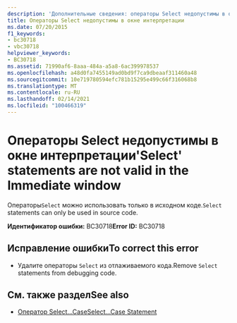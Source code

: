 ```yaml
---
description: 'Дополнительные сведения: операторы Select недопустимы в окне интерпретации'
title: Операторы Select недопустимы в окне интерпретации
ms.date: 07/20/2015
f1_keywords:
- bc30718
- vbc30718
helpviewer_keywords:
- BC30718
ms.assetid: 71990af6-8aaa-484a-a5a8-6ac399978537
ms.openlocfilehash: a48d0fa7455149ad0bd9f7ca9dbeaaf311460a48
ms.sourcegitcommit: 10e719780594efc781b15295e499c66f316068b8
ms.translationtype: MT
ms.contentlocale: ru-RU
ms.lasthandoff: 02/14/2021
ms.locfileid: "100466319"
---
```

# <a name="select-statements-are-not-valid-in-the-immediate-window"></a><span data-ttu-id="105a7-103">Операторы Select недопустимы в окне интерпретации</span><span class="sxs-lookup"><span data-stu-id="105a7-103">'Select' statements are not valid in the Immediate window</span></span>

<span data-ttu-id="105a7-104">Операторы`Select` можно использовать только в исходном коде.</span><span class="sxs-lookup"><span data-stu-id="105a7-104">`Select` statements can only be used in source code.</span></span>  
  
 <span data-ttu-id="105a7-105">**Идентификатор ошибки:** BC30718</span><span class="sxs-lookup"><span data-stu-id="105a7-105">**Error ID:** BC30718</span></span>  
  
## <a name="to-correct-this-error"></a><span data-ttu-id="105a7-106">Исправление ошибки</span><span class="sxs-lookup"><span data-stu-id="105a7-106">To correct this error</span></span>  
  
- <span data-ttu-id="105a7-107">Удалите операторы `Select` из отлаживаемого кода.</span><span class="sxs-lookup"><span data-stu-id="105a7-107">Remove `Select` statements from debugging code.</span></span>  
  
## <a name="see-also"></a><span data-ttu-id="105a7-108">См. также раздел</span><span class="sxs-lookup"><span data-stu-id="105a7-108">See also</span></span>

- [<span data-ttu-id="105a7-109">Оператор Select…Case</span><span class="sxs-lookup"><span data-stu-id="105a7-109">Select...Case Statement</span></span>](../language-reference/statements/select-case-statement.md)
